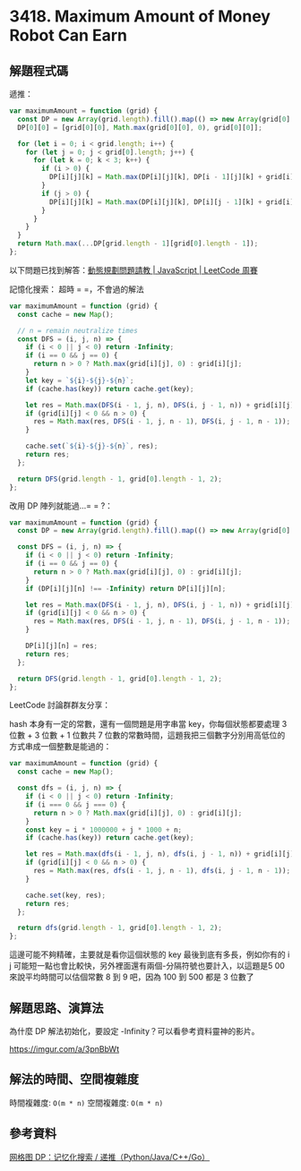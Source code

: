 # 3418. Maximum Amount of Money Robot Can Earn

## 解題程式碼

遞推：

```javascript
var maximumAmount = function (grid) {
  const DP = new Array(grid.length).fill().map(() => new Array(grid[0].length).fill().map(() => new Array(3).fill(-Infinity)));
  DP[0][0] = [grid[0][0], Math.max(grid[0][0], 0), grid[0][0]];

  for (let i = 0; i < grid.length; i++) {
    for (let j = 0; j < grid[0].length; j++) {
      for (let k = 0; k < 3; k++) {
        if (i > 0) {
          DP[i][j][k] = Math.max(DP[i][j][k], DP[i - 1][j][k] + grid[i][j], k > 0 ? DP[i - 1][j][k - 1] : -Infinity);
        }
        if (j > 0) {
          DP[i][j][k] = Math.max(DP[i][j][k], DP[i][j - 1][k] + grid[i][j], k > 0 ? DP[i][j - 1][k - 1] : -Infinity);
        }
      }
    }
  }
  return Math.max(...DP[grid.length - 1][grid[0].length - 1]);
};
```

以下問題已找到解答：[動態規劃問題請教 | JavaScript | LeetCode 周賽](https://ithelp.ithome.com.tw/questions/10216829)

記憶化搜索： 超時 = =，不會過的解法

```javascript
var maximumAmount = function (grid) {
  const cache = new Map();

  // n = remain neutralize times
  const DFS = (i, j, n) => {
    if (i < 0 || j < 0) return -Infinity;
    if (i == 0 && j == 0) {
      return n > 0 ? Math.max(grid[i][j], 0) : grid[i][j];
    }
    let key = `${i}-${j}-${n}`;
    if (cache.has(key)) return cache.get(key);

    let res = Math.max(DFS(i - 1, j, n), DFS(i, j - 1, n)) + grid[i][j];
    if (grid[i][j] < 0 && n > 0) {
      res = Math.max(res, DFS(i - 1, j, n - 1), DFS(i, j - 1, n - 1));
    }

    cache.set(`${i}-${j}-${n}`, res);
    return res;
  };

  return DFS(grid.length - 1, grid[0].length - 1, 2);
};
```

改用 DP 陣列就能過...= = ?：

```javascript
var maximumAmount = function (grid) {
  const DP = new Array(grid.length).fill().map(() => new Array(grid[0].length).fill().map(() => new Array(3).fill(-Infinity)));

  const DFS = (i, j, n) => {
    if (i < 0 || j < 0) return -Infinity;
    if (i == 0 && j == 0) {
      return n > 0 ? Math.max(grid[i][j], 0) : grid[i][j];
    }
    if (DP[i][j][n] !== -Infinity) return DP[i][j][n];

    let res = Math.max(DFS(i - 1, j, n), DFS(i, j - 1, n)) + grid[i][j];
    if (grid[i][j] < 0 && n > 0) {
      res = Math.max(res, DFS(i - 1, j, n - 1), DFS(i, j - 1, n - 1));
    }

    DP[i][j][n] = res;
    return res;
  };

  return DFS(grid.length - 1, grid[0].length - 1, 2);
};
```

LeetCode 討論群群友分享：

hash 本身有一定的常數，還有一個問題是用字串當 key，你每個狀態都要處理 3 位數 + 3 位數 + 1 位數共 7 位數的常數時間，這題我把三個數字分別用高低位的方式串成一個整數是能過的：

```javascript
var maximumAmount = function (grid) {
  const cache = new Map();

  const dfs = (i, j, n) => {
    if (i < 0 || j < 0) return -Infinity;
    if (i === 0 && j === 0) {
      return n > 0 ? Math.max(grid[i][j], 0) : grid[i][j];
    }
    const key = i * 1000000 + j * 1000 + n;
    if (cache.has(key)) return cache.get(key);

    let res = Math.max(dfs(i - 1, j, n), dfs(i, j - 1, n)) + grid[i][j];
    if (grid[i][j] < 0 && n > 0) {
      res = Math.max(res, dfs(i - 1, j, n - 1), dfs(i, j - 1, n - 1));
    }

    cache.set(key, res);
    return res;
  };

  return dfs(grid.length - 1, grid[0].length - 1, 2);
};
```

這邊可能不夠精確，主要就是看你這個狀態的 key 最後到底有多長，例如你有的 i j 可能短一點也會比較快，另外裡面還有兩個-分隔符號也要計入，以這題是5 00 來說平均時間可以估個常數 8 到 9 吧，因為 100 到 500 都是 3 位數了

## 解題思路、演算法

為什麼 DP 解法初始化，要設定 -Infinity？可以看參考資料靈神的影片。

https://imgur.com/a/3pnBbWt

## 解法的時間、空間複雜度

時間複雜度: `O(m * n)`
空間複雜度: `O(m * n)`

## 參考資料

[网格图 DP：记忆化搜索 / 递推（Python/Java/C++/Go）](https://leetcode.cn/problems/maximum-amount-of-money-robot-can-earn/solutions/3045103/wang-ge-tu-dp-by-endlesscheng-g96j/)
